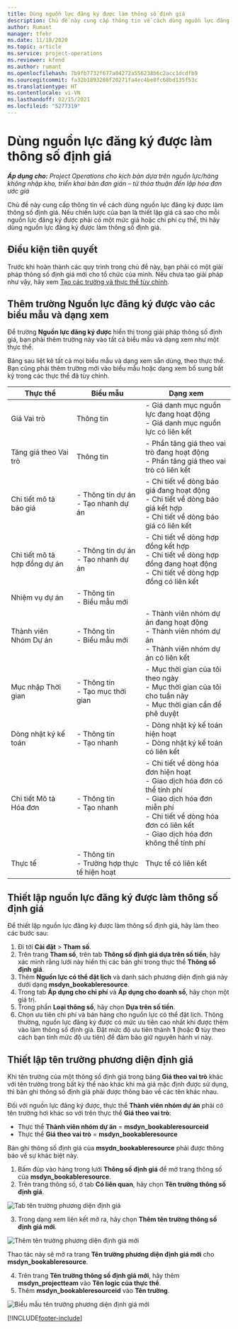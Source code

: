 ```yaml
---
title: Dùng nguồn lực đăng ký được làm thông số định giá
description: Chủ đề này cung cấp thông tin về cách dùng nguồn lực đăng ký được làm thông số định giá.
author: Rumant
manager: tfehr
ms.date: 11/18/2020
ms.topic: article
ms.service: project-operations
ms.reviewer: kfend
ms.author: rumant
ms.openlocfilehash: 7b9fb7732f677a04272a556238b6c2acc1dcdfb9
ms.sourcegitcommit: fa32b1893286f20271fa4ec4be8fc68bd135f53c
ms.translationtype: HT
ms.contentlocale: vi-VN
ms.lasthandoff: 02/15/2021
ms.locfileid: "5277319"
---
```

# <a name="use-a-bookable-resource-as-a-pricing-dimension"></a>Dùng nguồn lực đăng ký được làm thông số định giá

 _**Áp dụng cho:** Project Operations cho kịch bản dựa trên nguồn lực/hàng không nhập kho, triển khai bản đơn giản – từ thỏa thuận đến lập hóa đơn ước giá_ 

Chủ đề này cung cấp thông tin về cách dùng nguồn lực đăng ký được làm thông số định giá. Nếu chiến lược của bạn là thiết lập giá cả sao cho mỗi nguồn lực đăng ký được phải có một mức giá hoặc chi phí cụ thể, thì hãy dùng nguồn lực đăng ký được làm thông số định giá.

## <a name="prerequisites"></a>Điều kiện tiên quyết
Trước khi hoàn thành các quy trình trong chủ đề này, bạn phải có một giải pháp thông số định giá mới cho tổ chức của mình. Nếu chưa tạo giải pháp như vậy, hãy xem [Tạo các trường và thực thể tùy chỉnh](../pricing-costing/create-custom-fields-entities-pricing-dimensions.md).

## <a name="add-the-bookable-resource-field-to-forms-and-views"></a>Thêm trường Nguồn lực đăng ký được vào các biểu mẫu và dạng xem
Để trường **Nguồn lực đăng ký được** hiển thị trong giải pháp thông số định giá, bạn phải thêm trường này vào tất cả biểu mẫu và dạng xem như một thực thể.

Bảng sau liệt kê tất cả mọi biểu mẫu và dạng xem sẵn dùng, theo thực thể. Bạn cũng phải thêm trường mới vào biểu mẫu hoặc dạng xem bổ sung bất kỳ trong các thực thể đã tùy chỉnh.

|   Thực thể        | Biểu mẫu   |Dạng xem        |
| ------------------------------|---------------------------------|----------------------------------|
|  Giá Vai trò| Thông tin | - Giá danh mục nguồn lực đang hoạt động<br> - Giá danh mục nguồn lực có liên kết |
|  Tăng giá theo Vai trò| Thông tin| - Phần tăng giá theo vai trò đang hoạt động<br>- Phần tăng giá theo vai trò có liên kết |
|  Chi tiết mô tả báo giá| - Thông tin dự án<br>- Tạo nhanh dự án| - Chi tiết về dòng báo giá đang hoạt động<br>- Chi tiết về dòng báo giá kết hợp<br>- Chi tiết về dòng báo giá có liên kết |
|  Chi tiết mô tả hợp đồng dự án| - Thông tin dự án<br>- Tạo nhanh dự án| - Chi tiết về dòng hợp đồng kết hợp<br>- Chi tiết về dòng hợp đồng đang hoạt động<br>- Chi tiết về dòng hợp đồng có liên kết |
|  Nhiệm vụ dự án| - Thông tin<br>- Biểu mẫu mới| &nbsp; |
|  Thành viên Nhóm Dự án| - Thông tin<br>- Biểu mẫu mới| - Thành viên nhóm dự án đang hoạt động<br>- Thành viên nhóm dự án<br>- Thành viên nhóm dự án có liên kết |
|  Mục nhập Thời gian| - Thông tin<br>- Tạo mục thời gian| - Mục thời gian của tôi theo ngày<br>- Mục thời gian của tôi cho tuần này<br>- Mục thời gian cần để phê duyệt|
|  Dòng nhật ký kế toán| - Thông tin<br>- Tạo nhanh| - Dòng nhật ký kế toán hiện hoạt<br>- Dòng nhật ký kế toán có liên kết |
|  Chi tiết Mô tả Hóa đơn| - Thông tin<br>- Tạo nhanh| - Chi tiết về dòng hóa đơn hiện hoạt<br>- Giao dịch hóa đơn có thể tính phí<br>- Giao dịch hóa đơn miễn phí<br>- Chi tiết về dòng hóa đơn có liên kết <br>- Giao dịch hóa đơn không thể tính phí|
|  Thực tế| - Thông tin<br>- Trường hợp thực tế hiện hoạt| Thực tế có liên kết |

## <a name="set-up-a-bookable-resource-as-a-pricing-dimension"></a>Thiết lập nguồn lực đăng ký được làm thông số định giá
Để thiết lập nguồn lực đăng ký được làm thông số định giá, hãy làm theo các bước sau:

1. Đi tới **Cài đặt** > **Tham số**. 
2. Trên trang **Tham số**, trên tab **Thông số định giá dựa trên số tiền**, hãy xác minh rằng lưới này hiển thị các bản ghi trong thực thể **Thông số định giá**. 
2. Thêm **Nguồn lực có thể đặt lịch** và danh sách phương diện định giá này dưới dạng **msdyn_bookableresource**. 
3. Trong tab **Áp dụng cho chi phí** và **Áp dụng cho doanh số**, hãy chọn một giá trị.
4. Trong phần **Loại thông số**, hãy chọn **Dựa trên số tiền**. 
5. Chọn ưu tiên chi phí và bán hàng cho nguồn lực có thể đặt lịch. Thông thường, nguồn lực đăng ký được có mức ưu tiên cao nhất khi được thêm vào làm thông số định giá. Đặt mức độ ưu tiên thành **1** (hoặc **0** tùy theo cách bạn tính mức độ ưu tiên) để đảm bảo giữ nguyên hành vi này.

## <a name="set-up-pricing-dimension-field-names"></a>Thiết lập tên trường phương diện định giá

Khi tên trường của một thông số định giá trong bảng **Giá theo vai trò** khác với tên trường trong bất kỳ thể nào khác khi mà giá mặc định được sử dụng, thì bản ghi thông số định giá phải được thông báo về các tên khác nhau.  

Đối với nguồn lực đăng ký được, thực thể **Thành viên nhóm dự án** phải có tên trường hơi khác so với trên thực thể **Giá theo vai trò**: 

 - Thực thể **Thành viên nhóm dự án** = **msdyn_bookableresourceid**
 - Thực thể **Giá theo vai trò** = **msdyn_bookableresource**

Bản ghi thông số định giá của **msydn_bookableresource** phải được thông báo về sự khác biệt này.

1. Bấm đúp vào hàng trong lưới **Thông số định giá** để mở trang thông số của **msdyn_bookableresource**.
2. Trên trang thông số, ở tab **Có liên quan**, hãy chọn **Tên trường thông số định giá**.

  ![Tab tên trường phương diện định giá](media/PD-fieldname.png)

3. Trong dạng xem liên kết mở ra, hãy chọn **Thêm tên trường thông số định giá mới**.

  ![Thêm tên trường phương diện định giá mới](media/Add-NewPD-fieldname.png)

  Thao tác này sẽ mở ra trang **Tên trường phương diện định giá mới** cho **msdyn_bookableresource**. 

4. Trên trang **Tên trường thông số định giá mới**, hãy thêm **msdyn_projectteam** vào **Tên logic của thực thể**.
5. Thêm **msdyn_bookableresourceid** vào **Tên trường**.

 ![Biểu mẫu tên trường phương diện định giá mới](media/PD-fieldname-Added.png)


[!INCLUDE[footer-include](../includes/footer-banner.md)]